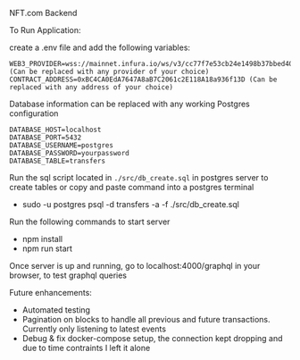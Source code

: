 NFT.com Backend

To Run Application:

create a .env file and add the following variables:

```
WEB3_PROVIDER=wss://mainnet.infura.io/ws/v3/cc77f7e53cb24e1498b37bbed4007582 (Can be replaced with any provider of your choice)
CONTRACT_ADDRESS=0xBC4CA0EdA7647A8aB7C2061c2E118A18a936f13D (Can be replaced with any address of your choice)
```

Database information can be replaced with any working Postgres configuration
```
DATABASE_HOST=localhost
DATABASE_PORT=5432
DATABASE_USERNAME=postgres
DATABASE_PASSWORD=yourpassword
DATABASE_TABLE=transfers
```

Run the sql script located in `./src/db_create.sql` in postgres server to create tables or copy and paste command into a postgres terminal

- sudo -u postgres psql -d transfers -a -f ./src/db_create.sql

Run the following commands to start server

- npm install
- npm run start

Once server is up and running, go to localhost:4000/graphql in your browser, to test graphql queries

Future enhancements:

- Automated testing
- Pagination on blocks to handle all previous and future transactions. Currently only listening to latest events
- Debug & fix docker-compose setup, the connection kept dropping and due to time contraints I left it alone
